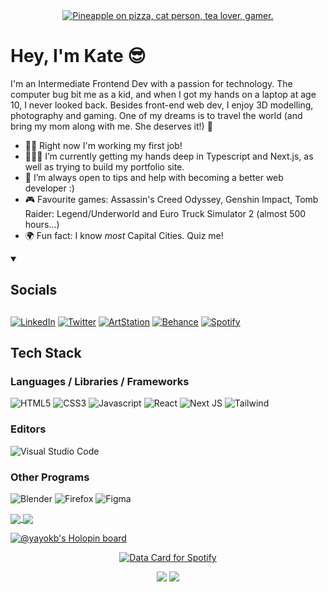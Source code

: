 <div align="center"><a href="https://git.io/typing-svg"><img src="https://readme-typing-svg.demolab.com?font=VT323&size=32&duration=6000&pause=2000&color=33A781&center=true&vCenter=true&multiline=true&width=650&lines=Pineapple+on+pizza%2C+cat+person%2C+tea+lover%2C+gamer" alt="Pineapple on pizza, cat person, tea lover, gamer." /></a></div>

# Hey, I'm Kate 😎
I'm an Intermediate Frontend Dev with a passion for technology. The computer bug bit me as a kid, and when I got my hands on a laptop at age 10, I never looked back. Besides front-end web dev, I enjoy 3D modelling, photography and gaming. One of my dreams is to travel the world (and bring my mom along with me. She deserves it!) 💙

- ✍🏻 Right now I'm working my first job!
- 👩🏼‍🎓 I’m currently getting my hands deep in Typescript and Next.js, as well as trying to build my portfolio site.
- 🔎 I’m always open to tips and help with becoming a better web developer :)
- 🎮 Favourite games: Assassin's Creed Odyssey, Genshin Impact, Tomb Raider: Legend/Underworld and Euro Truck Simulator 2 (almost 500 hours...)
- 🌍 Fun fact: I know *most* Capital Cities. Quiz me!

<details open="">
  <summary><h2>Socials<h2></summary>
  
  [![LinkedIn](https://img.shields.io/badge/linkedin-%230077B5.svg?style=for-the-badge&logo=linkedin&logoColor=white)](https://linkedin.com/in/kateblake3)
  [![Twitter](https://img.shields.io/badge/Twitter-%231DA1F2.svg?style=for-the-badge&logo=Twitter&logoColor=white)](https://twitter.com/kateblake_dev)
  [![ArtStation](https://img.shields.io/badge/ArtStation-13AFF0?style=for-the-badge&logo=artstation&logoColor=white)](https://www.artstation.com/yayokb)
  [![Behance](https://img.shields.io/badge/Behance-1769ff?style=for-the-badge&logo=behance&logoColor=white)](https://www.behance.net/yayokb)
  [![Spotify](https://img.shields.io/badge/Spotify-1ED760?style=for-the-badge&logo=spotify&logoColor=white)](https://open.spotify.com/user/6ln43afcfjuwrkja4x1ls3gs2)
</details>

## Tech Stack
### Languages / Libraries / Frameworks
![HTML5](https://img.shields.io/badge/html5-%23E34F26.svg?style=for-the-badge&logo=html5&logoColor=E34F26&labelColor=111111)
![CSS3](https://img.shields.io/badge/css3-%231572B6.svg?style=for-the-badge&logo=css3&logoColor=1572B6&labelColor=111111)
![Javascript](https://img.shields.io/badge/-Javascript-F0DB4F?style=for-the-badge&logo=javascript&logoColor=F0DB4F&labelColor=111111)
![React](https://img.shields.io/badge/React-61DAFB?style=for-the-badge&logo=react&logoColor=61DAFB&labelColor=111111)
![Next JS](https://img.shields.io/badge/Next-black?style=for-the-badge&logo=next.js&logoColor=white&labelColor=111111)
![Tailwind](https://img.shields.io/badge/Tailwind_CSS-06B6D4?style=for-the-badge&logo=tailwind-css&logoColor=06B6D4&labelColor=111111)

### Editors
![Visual Studio Code](https://img.shields.io/badge/Visual%20Studio%20Code-0078d7.svg?style=for-the-badge&logo=visual-studio-code&logoColor=007ACC&labelColor=111111)

### Other Programs
![Blender](https://img.shields.io/badge/blender-%23F5792A.svg?style=for-the-badge&logo=blender&logoColor=F5792A&labelColor=111111)
![Firefox](https://img.shields.io/badge/Firefox-FF7139?style=for-the-badge&logo=Firefox-Browser&logoColor=FF7139&labelColor=111111)
![Figma](https://img.shields.io/badge/figma-%23F24E1E.svg?style=for-the-badge&logo=figma&logoColor=F24E1E&labelColor=111111)
    
<a href="https://github.com/anuraghazra/github-readme-stats">
  <img align="center" src="https://github-readme-stats.vercel.app/api?username=yayokb&show_icons=true&hide_border=true&bg_color=90,1a1a1a,00402C&title_color=1AFFB7&text_color=EFFFFA&icon_color=00FFA9&border_radius=20&custom_title=These%20are%20my%20Github%20stats!&card_width=500" />
</a>
<a href="https://github.com/anuraghazra/github-readme-stats">
  <img align="center" src="https://github-readme-stats.vercel.app/api/top-langs/?username=yayokb&hide_border=true&bg_color=90,1a1a1a,00402C&title_color=1AFFB7&text_color=EFFFFA&icon_color=00FFA9&border_radius=20&custom_title=My%20most%20commonly%20used%20languages&card_width=500" />
</a>

[![@yayokb's Holopin board](https://holopin.io/api/user/board?user=yayokb)](https://holopin.io/@yayokb)

<div align="center">
<a href="https://data-card-for-spotify.herokuapp.com/card?user_id=6ln43afcfjuwrkja4x1ls3gs2">
  <img src="https://data-card-for-spotify.herokuapp.com/api/card?user_id=6ln43afcfjuwrkja4x1ls3gs2" alt="Data Card for Spotify">
</a>
</div>

<div align="center">
  
  ![](https://visitor-badge-reloaded.herokuapp.com/badge?page_id=yayokb-yayokb&color=1AFFB7&lcolor=222222&style=for-the-badge&logo=Github)
![](https://hit.yhype.me/github/profile?user_id=38580104)
    </div>
